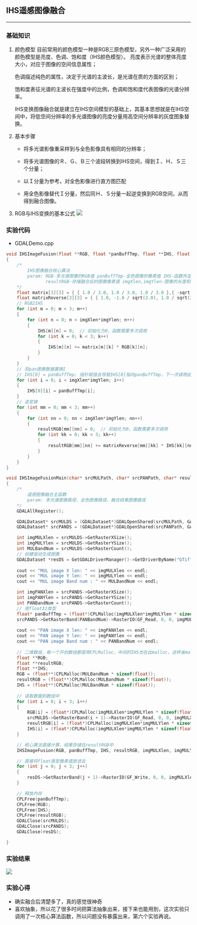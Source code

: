 ## IHS遥感图像融合 ##
-----
### 基础知识 ###
1. 颜色模型
   目前常用的颜色模型一种是RGB三原色模型，另外一种广泛采用的颜色模型是亮度、色调、饱和度（IHS颜色模型）。
   亮度表示光谱的整体亮度大小，对应于图像的空间信息属性；

   色调描述纯色的属性，决定于光谱的主波长，是光谱在质的方面的区别；

   饱和度表征光谱的主波长在强度中的比例，色调和饱和度代表图像的光谱分辨率。

   IHS变换图像融合就是建立在IHS空间模型的基础上，其基本思想就是在IHS空间中，将低空间分辨率的多光谱图像的亮度分量用高空间分辨率的灰度图象替换。

2. 基本步骤
   - 将多光谱影像重采样到与全色影像具有相同的分辨率；

   - 将多光谱图像的Ｒ、Ｇ、Ｂ三个波段转换到IHS空间，得到Ｉ、Ｈ、Ｓ三个分量；

   - 以Ｉ分量为参考，对全色影像进行直方图匹配

   - 用全色影像替代Ｉ分量，然后同Ｈ、Ｓ分量一起逆变换到RGB空间，从而得到融合图像。

3. RGB与IHS变换的基本公式
   ![](https://camo.githubusercontent.com/22021142b4edd37de54caa15c21a8861f20ed948/687474703a2f2f7777312e73696e61696d672e636e2f6c617267652f36646562373261336c793166786964356e6b6e63696a323069373037377766352e6a7067)

### 实验代码 ###
- GDALDemo.cpp
```cpp
void IHSImageFusion(float **RGB, float *panBuffTmp, float **IHS, float **resultRGB, int imgXlen, int imgYlen)
{
	/*
		IHS图像融合核心算法
		param: RGB-多光谱图像的RGB值 panBuffTmp-全色图像的像素值 IHS-函数外定义的IHS 
		       resultRGB-存储融合后的图像像素值 imgXlen,imgYlen-图像的长度和宽度	
	*/
	float matrix[3][3] = { { 1.0 / 3.0, 1.0 / 3.0, 1.0 / 3.0 },{ -sqrt(2.0) / 6.0, -sqrt(2.0) / 6.0, sqrt(2.0) / 3.0 },{ 1.0 / sqrt(2.0), -1.0 / sqrt(2.0), 0 } };
	float matrixReverse[3][3] = { { 1.0, -1.0 / sqrt(2.0), 1.0 / sqrt(2.0) },{ 1.0, -1.0 / sqrt(2.0), -1.0 / sqrt(2.0) },{ 1.0, sqrt(2.0), 0 } };
	// RGB2IHS
	for (int m = 0; m < 3; m++)
	{
		for (int n = 0; n < imgXlen*imgYlen; n++)
		{
			IHS[m][n] = 0;	// 初始化为0，函数需要多次调用
			for (int k = 0; k < 3; k++)
			{
				IHS[m][n] += matrix[m][k] * RGB[k][n];
			}
		}
	}
	// 将pan图像数据置换I
	// IHS[0] = panBuffTmp; 指针赋值会导致IHS[0]指向panBuffTmp，下一次调用此函数就会赋值失败
	for (int i = 0; i < imgXlen*imgYlen; i++)
	{
		IHS[0][i] = panBuffTmp[i];
	}
	// 逆变换
	for (int mm = 0; mm < 3; mm++)
	{
		for (int nn = 0; nn < imgXlen*imgYlen; nn++)
		{
			resultRGB[mm][nn] = 0;	// 初始化为0，函数需要多次调用
			for (int kk = 0; kk < 3; kk++)
			{
				resultRGB[mm][nn] += matrixReverse[mm][kk] * IHS[kk][nn];
			}
		}
	}
}

void IHSImageFusionMain(char* srcMULPath, char* srcPANPath, char* resultPath)
{
	/*
		遥感图像融合主函数
		param: 多光谱图像路径，全色图像路径，融合结果图像路径
	*/
	GDALAllRegister();

	GDALDataset* srcMULDS = (GDALDataset*)GDALOpenShared(srcMULPath, GA_ReadOnly);
	GDALDataset* srcPANDS = (GDALDataset*)GDALOpenShared(srcPANPath, GA_ReadOnly);

	int imgMULXlen = srcMULDS->GetRasterXSize();
	int imgMULYlen = srcMULDS->GetRasterYSize();
	int MULBandNum = srcMULDS->GetRasterCount();
	// 创建驱动生成图像
	GDALDataset *resDS = GetGDALDriverManager()->GetDriverByName("GTiff")->Create(resultPath, imgMULXlen, imgMULYlen, MULBandNum, GDT_Byte, NULL);
	
	cout << "MUL image X len: " << imgMULXlen << endl;
	cout << "MUL image Y len: " << imgMULYlen << endl;
	cout << "MUL image Band num : " << MULBandNum << endl;

	int imgPANXlen = srcPANDS->GetRasterXSize();
	int imgPANYlen = srcPANDS->GetRasterYSize();
	int PANBandNum = srcPANDS->GetRasterCount();
	// 用float32类型
	float* panBuffTmp = (float*)CPLMalloc(imgMULXlen*imgMULYlen * sizeof(float));
	srcPANDS->GetRasterBand(PANBandNum)->RasterIO(GF_Read, 0, 0, imgMULXlen, imgMULYlen, panBuffTmp, imgMULXlen, imgMULYlen, GDT_Float32, 0, 0);
	
	cout << "PAN image X len: " << imgPANXlen << endl;
	cout << "PAN image Y len: " << imgPANYlen << endl;
	cout << "PAN image Band num : " << PANBandNum << endl;
	
	// 二维数组，每一个开创数组都是用CPLMalloc，中间的IHS也在此malloc，这样省malloc和free的时间
	float **RGB;
	float **resultRGB;
	float **IHS;
	RGB = (float**)CPLMalloc(MULBandNum * sizeof(float));
	resultRGB = (float**)CPLMalloc(MULBandNum * sizeof(float));
	IHS = (float**)CPLMalloc(MULBandNum * sizeof(float));
	
	// 读取数据到数组中
	for (int i = 0; i < 3; i++)
	{
		RGB[i] = (float*)CPLMalloc(imgMULXlen*imgMULYlen * sizeof(float));
		srcMULDS->GetRasterBand(i + 1)->RasterIO(GF_Read, 0, 0, imgMULXlen, imgMULYlen, RGB[i], imgMULXlen, imgMULYlen, GDT_Float32, 0, 0);	
		resultRGB[i] = (float*)CPLMalloc(imgMULXlen*imgMULYlen * sizeof(float));
		IHS[i] = (float*)CPLMalloc(imgMULXlen*imgMULYlen * sizeof(float));
	}

	// 核心算法直接计算，结果存储在resultRGB中
	IHSImageFusion(RGB, panBuffTmp, IHS, resultRGB, imgMULXlen, imgMULYlen);

	// 直接将float类型像素值放进去
	for (int j = 0; j < 3; j++)
	{
		resDS->GetRasterBand(j + 1)->RasterIO(GF_Write, 0, 0, imgMULXlen, imgMULYlen, resultRGB[j], imgMULXlen, imgMULYlen, GDT_Float32, 0, 0);
	}

	// 释放内存
	CPLFree(panBuffTmp);
	CPLFree(RGB);
	CPLFree(IHS);
	CPLFree(resultRGB);
	GDALClose(srcMULDS);
	GDALClose(srcPANDS);
	GDALClose(resDS);

}
```
### 实验结果 ###
![](http://donky.top/img/American-fusion.png)
### 实验心得 ###
- 确实融合后清楚多了，真的感觉很神奇
- 喜欢抽象，所以花了很多时间把算法抽象出来，接下来也能用到，这次实验只调用了一次核心算法函数，所以问题没有暴露出来，第六个实验再说。